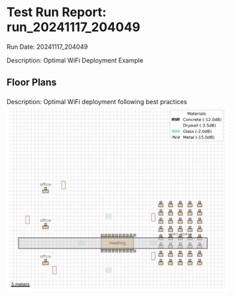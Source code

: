 # Test Run Report: run_20241117_204049

Run Date: 20241117_204049

Description: Optimal WiFi Deployment Example

## Floor Plans

### 
Description: Optimal WiFi deployment following best practices
![optimal_deployment.png](floor_plans/optimal_deployment.png)